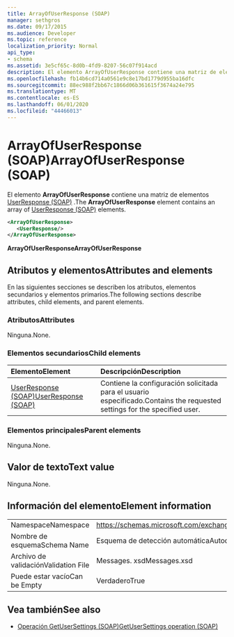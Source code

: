 ```yaml
---
title: ArrayOfUserResponse (SOAP)
manager: sethgros
ms.date: 09/17/2015
ms.audience: Developer
ms.topic: reference
localization_priority: Normal
api_type:
- schema
ms.assetid: 3e5cf65c-8d0b-4fd9-8207-56c07f914acd
description: El elemento ArrayOfUserResponse contiene una matriz de elementos UserResponse (SOAP).
ms.openlocfilehash: fb14b6cd714a0561e9c8e17bd1779d955ba16dfc
ms.sourcegitcommit: 88ec988f2bb67c1866d06b361615f3674a24e795
ms.translationtype: MT
ms.contentlocale: es-ES
ms.lasthandoff: 06/01/2020
ms.locfileid: "44466013"
---
```

# <a name="arrayofuserresponse-soap"></a><span data-ttu-id="27a06-103">ArrayOfUserResponse (SOAP)</span><span class="sxs-lookup"><span data-stu-id="27a06-103">ArrayOfUserResponse (SOAP)</span></span>

<span data-ttu-id="27a06-104">El elemento **ArrayOfUserResponse** contiene una matriz de elementos [UserResponse (SOAP)](userresponse-soap.md) .</span><span class="sxs-lookup"><span data-stu-id="27a06-104">The **ArrayOfUserResponse** element contains an array of [UserResponse (SOAP)](userresponse-soap.md) elements.</span></span> 
  
```XML
<ArrayOfUserResponse>
   <UserResponse/>
</ArrayOfUserResponse>
```

 <span data-ttu-id="27a06-105">**ArrayOfUserResponse**</span><span class="sxs-lookup"><span data-stu-id="27a06-105">**ArrayOfUserResponse**</span></span>
## <a name="attributes-and-elements"></a><span data-ttu-id="27a06-106">Atributos y elementos</span><span class="sxs-lookup"><span data-stu-id="27a06-106">Attributes and elements</span></span>

<span data-ttu-id="27a06-107">En las siguientes secciones se describen los atributos, elementos secundarios y elementos primarios.</span><span class="sxs-lookup"><span data-stu-id="27a06-107">The following sections describe attributes, child elements, and parent elements.</span></span>
  
### <a name="attributes"></a><span data-ttu-id="27a06-108">Atributos</span><span class="sxs-lookup"><span data-stu-id="27a06-108">Attributes</span></span>

<span data-ttu-id="27a06-109">Ninguna.</span><span class="sxs-lookup"><span data-stu-id="27a06-109">None.</span></span>
  
### <a name="child-elements"></a><span data-ttu-id="27a06-110">Elementos secundarios</span><span class="sxs-lookup"><span data-stu-id="27a06-110">Child elements</span></span>

|<span data-ttu-id="27a06-111">**Elemento**</span><span class="sxs-lookup"><span data-stu-id="27a06-111">**Element**</span></span>|<span data-ttu-id="27a06-112">**Descripción**</span><span class="sxs-lookup"><span data-stu-id="27a06-112">**Description**</span></span>|
|:-----|:-----|
|[<span data-ttu-id="27a06-113">UserResponse (SOAP)</span><span class="sxs-lookup"><span data-stu-id="27a06-113">UserResponse (SOAP)</span></span>](userresponse-soap.md) <br/> |<span data-ttu-id="27a06-114">Contiene la configuración solicitada para el usuario especificado.</span><span class="sxs-lookup"><span data-stu-id="27a06-114">Contains the requested settings for the specified user.</span></span>  <br/> |
   
### <a name="parent-elements"></a><span data-ttu-id="27a06-115">Elementos principales</span><span class="sxs-lookup"><span data-stu-id="27a06-115">Parent elements</span></span>

<span data-ttu-id="27a06-116">Ninguna.</span><span class="sxs-lookup"><span data-stu-id="27a06-116">None.</span></span>
  
## <a name="text-value"></a><span data-ttu-id="27a06-117">Valor de texto</span><span class="sxs-lookup"><span data-stu-id="27a06-117">Text value</span></span>

<span data-ttu-id="27a06-118">Ninguna.</span><span class="sxs-lookup"><span data-stu-id="27a06-118">None.</span></span>
  
## <a name="element-information"></a><span data-ttu-id="27a06-119">Información del elemento</span><span class="sxs-lookup"><span data-stu-id="27a06-119">Element information</span></span>

|||
|:-----|:-----|
|<span data-ttu-id="27a06-120">Namespace</span><span class="sxs-lookup"><span data-stu-id="27a06-120">Namespace</span></span>  <br/> |https://schemas.microsoft.com/exchange/2010/Autodiscover  <br/> |
|<span data-ttu-id="27a06-121">Nombre de esquema</span><span class="sxs-lookup"><span data-stu-id="27a06-121">Schema Name</span></span>  <br/> |<span data-ttu-id="27a06-122">Esquema de detección automática</span><span class="sxs-lookup"><span data-stu-id="27a06-122">Autodiscover schema</span></span>  <br/> |
|<span data-ttu-id="27a06-123">Archivo de validación</span><span class="sxs-lookup"><span data-stu-id="27a06-123">Validation File</span></span>  <br/> |<span data-ttu-id="27a06-124">Messages. xsd</span><span class="sxs-lookup"><span data-stu-id="27a06-124">Messages.xsd</span></span>  <br/> |
|<span data-ttu-id="27a06-125">Puede estar vacío</span><span class="sxs-lookup"><span data-stu-id="27a06-125">Can be Empty</span></span>  <br/> |<span data-ttu-id="27a06-126">Verdadero</span><span class="sxs-lookup"><span data-stu-id="27a06-126">True</span></span>  <br/> |
   
## <a name="see-also"></a><span data-ttu-id="27a06-127">Vea también</span><span class="sxs-lookup"><span data-stu-id="27a06-127">See also</span></span>

- [<span data-ttu-id="27a06-128">Operación GetUserSettings (SOAP)</span><span class="sxs-lookup"><span data-stu-id="27a06-128">GetUserSettings operation (SOAP)</span></span>](getusersettings-operation-soap.md)

